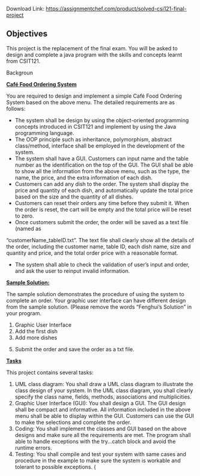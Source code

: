 Download Link: https://assignmentchef.com/product/solved-csi121-final-project
<br>
<h2>Objectives</h2>

This project is the replacement of the final exam. You will be asked to design and complete a java program with the skills and concepts learnt from CSIT121.

Backgroun

<strong><u>Café Food Ordering System</u></strong>

You are required to design and implement a simple Café Food Ordering System based on the above menu. The detailed requirements are as follows:




<ul>

 <li>The system shall be design by using the object-oriented programming concepts introduced in CSIT121 and implement by using the Java programming language.</li>

 <li>The OOP principle such as inheritance, polymorphism, abstract class/method, interface shall be employed in the development of the system.</li>

 <li>The system shall have a GUI. Customers can input name and the table number as the identification on the top of the GUI. The GUI shall be able to show all the information from the above menu, such as the type, the name, the price, and the extra information of each dish.</li>

 <li>Customers can add any dish to the order. The system shall display the price and quantity of each dish, and automatically update the total price based on the size and the quantity of all dishes.</li>

 <li>Customers can reset their orders any time before they submit it. When the order is reset, the cart will be empty and the total price will be reset to zero.</li>

 <li>Once customers submit the order, the order will be saved as a text file (named as</li>

</ul>

“customerName_tableID.txt”. The text file shall clearly show all the details of the order, including the customer name, table ID, each dish name, size and quantity and price, and the total order price with a reasonable format.

<ul>

 <li>The system shall able to check the validation of user’s input and order, and ask the user to reinput invalid information.</li>

</ul>

<strong><u>Sample Solution:</u></strong>

The sample solution demonstrates the procedure of using the system to complete an order. Your graphic user interface can have different design from the sample solution. (Please remove the words “Fenghui’s Solution” in your program.

<ol>

 <li>Graphic User Interface</li>

 <li>Add the first dish</li>

 <li>Add more dishes</li>

</ol>

<strong> </strong>

<ol start="5">

 <li>Submit the order and save the order as a txt file.</li>

</ol>




<strong><u>Tasks </u></strong>

This project contains several tasks:

<ol>

 <li>UML class diagram: You shall draw a UML class diagram to illustrate the class design of your system. In the UML class diagram, you shall clearly specify the class name, fields, methods, associations and multiplicities.</li>

 <li>Graphic User Interface (GUI): You shall design a GUI. The GUI design shall be compact and informative. All information included in the above menu shall be able to display within the GUI. Customers can use the GUI to make the selections and complete the order.</li>

 <li>Coding: You shall implement the classes and GUI based on the above designs and make sure all the requirements are met. The program shall able to handle exceptions with the try…catch block and avoid the runtime errors.</li>

 <li>Testing: You shall compile and test your system with same cases and procedure in the example to make sure the system is workable and tolerant to possible exceptions. (</li>

</ol>


